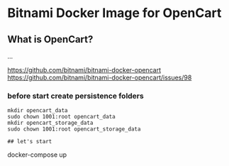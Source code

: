 # Bitnami Docker Image for OpenCart

## What is OpenCart?

...

https://github.com/bitnami/bitnami-docker-opencart
https://github.com/bitnami/bitnami-docker-opencart/issues/98

### before start create persistence folders
``` 
mkdir opencart_data
sudo chown 1001:root opencart_data
mkdir opencart_storage_data
sudo chown 1001:root opencart_storage_data

## let's start
```
docker-compose up
```
